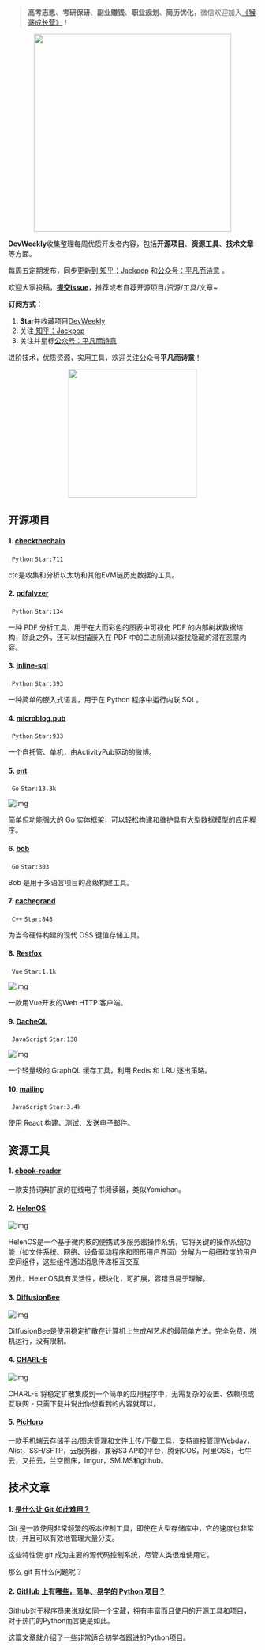 > **高考志愿**、**考研保研**、**副业赚钱**、**职业规划**、**简历优化**，微信欢迎加入[《猴哥成长营》](https://www.yuque.com/jackpop/ulig5a/srnochggbsa2eltw?singleDoc#)！

<p align="center">
    <img src="https://s11.ax1x.com/2023/12/23/pi7qxU0.md.jpg" height="400"></img>
</p>

**DevWeekly**收集整理每周优质开发者内容，包括**开源项目**、**资源工具**、**技术文章**等方面。

每周五定期发布，同步更新到<a href="https://www.zhihu.com/people/sharetechlee/activities">
知乎：Jackpop</a> 和<a href="https://mp.weixin.qq.com/s/hTZAGgkiMS0XPZ9OHQxFJg" rel="nofollow">公众号：平凡而诗意</a> 。

欢迎大家投稿，**[提交issue](https://github.com/Jackpopc/DevWeekly/issues)**，推荐或者自荐开源项目/资源/工具/文章~

**订阅方式**：

1. **Star**并收藏项目[DevWeekly](https://github.com/Jackpopc/DevWeekly)
2. 关注<a href="https://www.zhihu.com/people/sharetechlee/activities">
   知乎：Jackpop</a>
3. 关注并星标<a href="https://mp.weixin.qq.com/s/hTZAGgkiMS0XPZ9OHQxFJg" rel="nofollow">公众号：平凡而诗意</a>  

进阶技术，优质资源，实用工具，欢迎关注公众号**平凡而诗意**！

<p align="center">
    <img src="https://s1.ax1x.com/2022/07/10/jsCAdH.jpg" width="260" height="260"></img>
</p>

## 开源项目

#### 1. [checkthechain](https://github.com/fei-protocol/checkthechain)

` Python` `Star:711`

ctc是收集和分析以太坊和其他EVM链历史数据的工具。

#### 2. [pdfalyzer](https://github.com/michelcrypt4d4mus/pdfalyzer)

` Python` `Star:134`

一种 PDF 分析工具，用于在大而彩色的图表中可视化 PDF 的内部树状数据结构，除此之外，还可以扫描嵌入在 PDF 中的二进制流以查找隐藏的潜在恶意内容。

#### 3. [inline-sql](https://github.com/ekzhang/inline-sql)

` Python` `Star:393`

一种简单的嵌入式语言，用于在 Python 程序中运行内联 SQL。

#### 4. [microblog.pub](https://github.com/tsileo/microblog.pub)

` Python` `Star:933`

一个自托管、单机，由ActivityPub驱动的微博。

#### 5. [ent](https://github.com/ent/ent)

` Go` `Star:13.3k`

![img](https://pic1.zhimg.com/80/v2-97901536f873d0b89b59fddf8453446c_720w.png?source=d16d100b)

简单但功能强大的 Go 实体框架，可以轻松构建和维护具有大型数据模型的应用程序。

#### 6. [bob](https://github.com/benchkram/bob)

` Go` `Star:303`

Bob 是用于多语言项目的高级构建工具。

#### 7. [cachegrand](https://github.com/danielealbano/cachegrand)

` C++` `Star:848`

为当今硬件构建的现代 OSS 键值存储工具。

#### 8. [Restfox](https://github.com/flawiddsouza/Restfox)

` Vue` `Star:1.1k`

![img](https://picx.zhimg.com/80/v2-126e2101541c314ebea8d9dc170aaca8_720w.png?source=d16d100b)

一款用Vue开发的Web HTTP 客户端。

#### 9. [DacheQL](https://github.com/oslabs-beta/DacheQL)

` JavaScript` `Star:138`

![img](https://picx.zhimg.com/80/v2-e0dce05ab6f5b8132417c5a73c175b44_720w.png?source=d16d100b)

一个轻量级的 GraphQL 缓存工具，利用 Redis 和 LRU 逐出策略。

#### 10. [mailing](https://github.com/sofn-xyz/mailing)

` JavaScript` `Star:3.4k`

使用 React 构建、测试、发送电子邮件。

## 资源工具

#### 1. [ebook-reader](https://github.com/ttu-ttu/ebook-reader)

一款支持词典扩展的在线电子书阅读器，类似Yomichan。

#### 2. [HelenOS](http://www.helenos.org/)

![img](https://picx.zhimg.com/80/v2-13dc1fbb56c63727422b3bc99a05c6a7_720w.png?source=d16d100b)

HelenOS是一个基于微内核的便携式多服务器操作系统，它将关键的操作系统功能（如文件系统、网络、设备驱动程序和图形用户界面）分解为一组细粒度的用户空间组件，这些组件通过消息传递相互交互

因此，HelenOS具有灵活性，模块化，可扩展，容错且易于理解。

#### 3. [DiffusionBee](https://diffusionbee.com/)

![img](https://picx.zhimg.com/80/v2-46850da9558c8bcbd37221c0e9925898_720w.png?source=d16d100b)

DiffusionBee是使用稳定扩散在计算机上生成AI艺术的最简单方法。完全免费，脱机运行，没有限制。

#### 4. [CHARL-E](https://www.charl-e.com/)

![img](https://pica.zhimg.com/80/v2-04f5fac8dde77e9c3ed9e9cbbe8a6c3c_720w.png?source=d16d100b)

CHARL-E 将稳定扩散集成到一个简单的应用程序中，无需复杂的设置、依赖项或互联网 - 只需下载并说出你想看到的内容就可以。

#### 5. [PicHoro](https://github.com/Kuingsmile/PicHoro)

一款手机端云存储平台/图床管理和文件上传/下载工具，支持直接管理Webdav，Alist，SSH/SFTP，云服务器，兼容S3 API的平台，腾讯COS，阿里OSS，七牛云，又拍云，兰空图床，Imgur，SM.MS和github。

## 技术文章

#### 1. [是什么让 Git 如此难用？](https://www.highflux.io/blog/what-makes-git-hard-to-use)

Git 是一款使用非常频繁的版本控制工具，即使在大型存储库中，它的速度也非常快，并且可以有效地管理大量分支。

这些特性使 git 成为主要的源代码控制系统，尽管人类很难使用它。

那么 git 有什么问题呢？

#### 2. [GitHub 上有哪些，简单、易学的 Python 项目？](https://python.plainenglish.io/top-8-algorithms-every-programmer-should-know-93c826267938)

Github对于程序员来说就如同一个宝藏，拥有丰富而且使用的开源工具和项目，对于热门的Python而言更是如此。

这篇文章就介绍了一些非常适合初学者跟进的Python项目。

 

